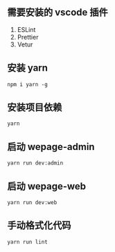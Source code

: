 ## 需要安装的 vscode 插件

1. ESLint
2. Prettier
3. Vetur

## 安装 yarn

```
npm i yarn -g
```

## 安装项目依赖

```
yarn
```

## 启动 wepage-admin

```
yarn run dev:admin
```

## 启动 wepage-web

```
yarn run dev:web
```

## 手动格式化代码

```
yarn run lint
```
